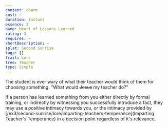 ```yaml
---
content: charm
cost: ~
duration: Instant
essence: 3
name: Heart of Lessons Learned
rating: 3
requires: ~
shortDescription: ~
splat: Second Sunrise
tags: []
trait: Lore
tree: Teacher
type: Simple
---
```


The student is ever wary of what their teacher would think of them for choosing something. "What would ~~Jesus~~ my teacher do?"

If a person has learned something from you either directly by formal training, or indirectly by witnessing you successfully introduce a fact, they may use a positive intimacy towards you, or the intimacy provided by [/ex3/second-sunrise/lore/imparting-teachers-temperance](Imparting Teacher's Temperance) in a decision point regardless of it's relevance.
